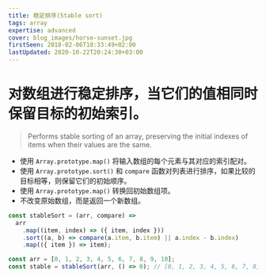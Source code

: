 ```yaml
---
title: 稳定排序(Stable sort)
tags: array
expertise: advanced
cover: blog_images/horse-sunset.jpg
firstSeen: 2018-02-06T18:33:49+02:00
lastUpdated: 2020-10-22T20:24:30+03:00
---
```


# 对数组进行稳定排序，当它们的值相同时保留目标的初始索引。
> Performs stable sorting of an array, preserving the initial indexes of items when their values are the same.

- 使用 `Array.prototype.map()` 将输入数组的每个元素与其对应的索引配对。
- 使用 `Array.prototype.sort()` 和 `compare` 函数对列表进行排序，如果比较的目标相等，则保留它们的初始顺序。
- 使用 `Array.prototype.map()` 转换回初始数组项。
- 不改变原始数组，而是返回一个新数组。

```js
const stableSort = (arr, compare) =>
  arr
    .map((item, index) => ({ item, index }))
    .sort((a, b) => compare(a.item, b.item) || a.index - b.index)
    .map(({ item }) => item);
```

```js
const arr = [0, 1, 2, 3, 4, 5, 6, 7, 8, 9, 10];
const stable = stableSort(arr, () => 0); // [0, 1, 2, 3, 4, 5, 6, 7, 8, 9, 10]
```
